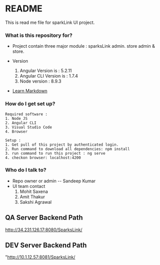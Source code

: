 # README #

This is read me file for sparkLink UI project.

### What is this repository for? ###

* Project contain three major module : sparksLink admin. store admin & store.

* Version
	1. Angular Version is : 5.2.11
	2. Angular CLI Version is : 1.7.4
	3. Node version : 8.9.3
	
* [Learn Markdown](https://bitbucket.org/sparkslinkuiteam/profile/repositories)

### How do I get set up? ###

	Required software :
	1. Node JS
	2. Angular CLI
	3. Visual Studio Code
	4. Browser
	
	Setup :
	1. Get pull of this project by authenticated login.
	2. Run command to download all dependencies: npm install 
	3. run command to run this project : ng serve
	4. checkon browser: localhost:4200

### Who do I talk to? ###

* Repo owner or admin -- Sandeep Kumar
* UI team contact 
	1. Mohit Saxena
	2. Amit Thakur
	3. Sakshi Agrawal

## QA Server Backend Path
http://34.231.126.17:8080/SparksLink/

## DEV Server Backend Path
"http://10.1.12.57:8081/SparksLink/